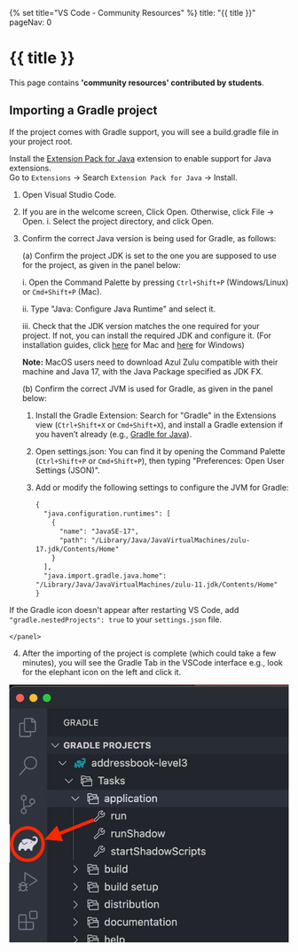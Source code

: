 {% set title="VS Code - Community Resources" %}
<frontmatter>
  title: "{{ title }}"
  pageNav: 0
</frontmatter>

# {{ title }}

<box type="warning">

This page contains **'community resources' contributed by students**.
</box>

## Importing a Gradle project

<box type="tip" seamless>

If the project comes with Gradle support, you will see a build.gradle file in your project root.
</box>

<box type="warning" seamless>

Install the [Extension Pack for Java](https://marketplace.visualstudio.com/items?itemName=vscjava.vscode-java-pack) extension to enable support for Java extensions.  
Go to `Extensions` → Search `Extension Pack for Java` → Install.
</box>

1. Open Visual Studio Code.

2. If you are in the welcome screen, Click Open. Otherwise, click File -> Open.
   i. Select the project directory, and click Open.

3. Confirm the correct Java version is being used for Gradle, as follows:

    (a) Confirm the project JDK is set to the one you are supposed to use for the project, as given in the panel below:

    i. Open the Command Palette by pressing `Ctrl+Shift+P` (Windows/Linux) or `Cmd+Shift+P` (Mac).

    ii. Type "Java: Configure Java Runtime" and select it.

    iii. Check that the JDK version matches the one required for your project. If not, you can install the required JDK and configure it. (For installation guides, click [here](https://se-education.org/guides/tutorials/javaInstallationMac.html) for Mac and [here](https://se-education.org/guides/tutorials/javaInstallationWindows.html) for Windows)

    **Note:** MacOS users need to download Azul Zulu compatible with their machine and Java 17, with the Java Package specified as JDK FX.

    (b) Confirm the correct JVM is used for Gradle, as given in the panel below:

    <panel header="VSCode: Setting the JVM for Gradle">

    1. Install the Gradle Extension: Search for "Gradle" in the Extensions view (`Ctrl+Shift+X` or `Cmd+Shift+X`), and install a Gradle extension if you haven’t already (e.g., [Gradle for Java](https://marketplace.visualstudio.com/items?itemName=vscjava.vscode-gradle)).
    2. Open settings.json: You can find it by opening the Command Palette (`Ctrl+Shift+P` or `Cmd+Shift+P`), then typing "Preferences: Open User Settings (JSON)".
    3. Add or modify the following settings to configure the JVM for Gradle:

        ```
        {
          "java.configuration.runtimes": [
            {
              "name": "JavaSE-17",
              "path": "/Library/Java/JavaVirtualMachines/zulu-17.jdk/Contents/Home"
            }
          ],
          "java.import.gradle.java.home": "/Library/Java/JavaVirtualMachines/zulu-11.jdk/Contents/Home"
        }
        ```

If the Gradle icon doesn't appear after restarting VS Code, add `"gradle.nestedProjects": true` to your `settings.json` file.

    </panel>

4. After the importing of the project is complete (which could take a few minutes), you will see the Gradle Tab in the VSCode interface e.g., look for the elephant icon on the left and click it.

![Gradle vscode icon](images/vscode/vscode_gradle_icon.jpg)
